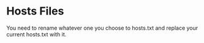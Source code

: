 # Hosts Files

You need to rename whatever one you choose to hosts.txt and replace your current hosts.txt with it.
